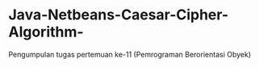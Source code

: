# Java-Netbeans-Caesar-Cipher-Algorithm-
Pengumpulan tugas pertemuan ke-11
(Pemrograman Berorientasi Obyek)
